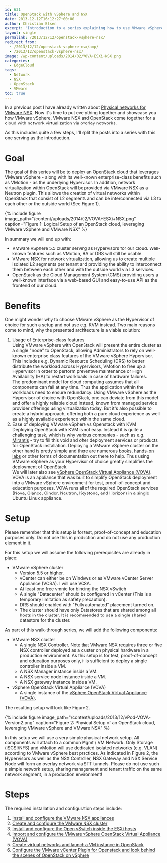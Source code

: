 ```yaml
---
id: 631
title: OpenStack with vSphere and NSX
date: 2013-12-12T16:12:27+00:00
author: Christian Elsen
excerpt: 'Introduction to a series explaining how to use VMware vSphere with VMware NSX and OpenStack. '
layout: single
permalink: /2013/12/12/openstack-vsphere-nsx/
redirect_from:
  - /2013/12/12/openstack-vsphere-nsx/amp/
  - /2013/12/openstack-vsphere-nsx/
image: /wp-content/uploads/2014/02/VOVA+ESXi+NSX.png
categories:
  - EdgeCloud
tags:
  - Network
  - NSX
  - OpenStack
  - VMware
toc: true
---
```

In a previous post I have already written about [Physical networks for VMware NSX](/2013/09/04/physical-networks-for-vmware-nsx/). Now it's time to put everything together and showcase you how VMware vSphere, VMware NSX and OpenStack come together for a cloud with network virtualization via overlay networks.

As this includes quite a few steps, I'll split the posts into a series with this one serving as the introduction.

# Goal

The goal of this series will be to deploy an OpenStack cloud that leverages VMware vSphere - along with its well-known enterprise-class benefits such as VMotion - as the underlying Hypervisor. In addition, network virtualization within OpenStack will be provided via VMware NSX as a Neutron plugin. This allows the creation of virtual networks within OpenStack that consist of L2 segments and can be interconnected via L3 to each other or the outside world (See Figure 1).

{% include figure image_path="/content/uploads/2014/02/VOVA+ESXi+NSX.png" caption="Figure 1: Logical Setup of an OpenStack cloud, leveraging VMware vSphere and VMware NSX" %}

In summary we will end up with:

* VMware vSphere 5.5 cluster serving as Hypervisors for our cloud. Well-known features such as VMotion, HA or DRS will still be usable.
* VMware NSX for network virtualization, allowing us to create multiple isolated L2 segments per tenant and providing the ability to interconnect them between each other and with the outside world via L3 services.
* OpenStack as the Cloud Management System (CMS) providing users a well-known interface via a web-based GUI and easy-to-use API as the frontend of our cloud.

# Benefits

One might wonder why to choose VMware vSphere as the Hypervisor of choice for such a setup and not use e.g. KVM instead. Two main reasons come to mind, why the presented architecture is a viable solution:

1. Usage of Enterprise-class features  
    Using VMware vSphere with OpenStack will present the entire cluster as a single "node" to OpenStack, allowing Administrators to rely on well-known enterprise class features of the VMware vSphere Hypervisor. This includes e.g. Dynamic Resource Scheduling (DRS) to better distribute the workload across Hypervisors, VMotion to free up a Hypervisor in order to perform preventive maintenance or High Availability (HA) to restart workloads in case of hardware failures.  
    The predominant model for cloud computing assumes that all components can fail at any time. Thus the application within the workloads need to ensure redundancy. Using VMware vSphere as the Hypervisor of choice with OpenStack, one can deviate from this model and offer a highly reliable cloud instead, known from managed service provider offerings using virtualization today. But it's also possible to create a hybrid approach, offering both a pure cloud experience as well as a highly available experience within the same cloud.  
2. Ease of deploying VMware vSphere vs Openstack with KVM  
    Deploying OpenStack with KVM is not easy. Instead it is quite a challenging task, which is why various companies - such as e.g. [Mirantis](https://www.mirantis.com/) - try to fill this void and offer deployment services or products for OpenStack installation. Deploying a VMware vSphere cluster on the other hand is pretty simple and there are numerous [books](http://amzn.to/2eF0rgc), [hands-on labs](http://labs.hol.vmware.com/) or other forms of documentation out there to help. Thus using VMware vSphere as your Hypervisor of choice greatly simplifies the deployment of OpenStack.  
    We will later also see [vSphere OpenStack Virtual Appliance (VOVA)](https://communities.vmware.com/community/vmtn/openstack/). VOVA is an appliance that was built to simplify OpenStack deployment into a VMware vSphere environment for test, proof-of-concept and education purposes. VOVA runs all of the required OpenStack services (Nova, Glance, Cinder, Neutron, Keystone, and Horizon) in a single Ubuntu Linux appliance.

# Setup

Please remember that this setup is for test, proof-of-concept and education purposes only. Do not use this in production and do not use any production element in it.

For this setup we will assume the following prerequisites are already in place:

* VMware vSphere cluster
  * Version 5.5 or higher.
  * vCenter can either be on Windows or as VMware vCenter Server Appliance (VCSA). I will use VCSA.
  * At least one free vmnic for binding the NSX vSwitch
  * A single "Datacenter" should be configured in vCenter (This is a temporary limitation as safety precaution).
  * DRS should enabled with "Fully automated" placement turned on.
  * The cluster should have only Datastores that are shared among all hosts in the cluster. It is recommended to use a single shared datastore for the cluster.

As part of this walk-through series, we will add the following components:

* VMware NSX cluster
  * A single NSX Controller. Note that VMware NSX requires three or five NSX controller deployed as a cluster on physical hardware in a production environment. As this setup is for test, proof-of-concept and education purposes only, it is sufficient to deploy a single controller inside a VM.
  * A NSX Manager instance inside a VM.
  * A NSX service node instance inside a VM.
  * A NSX gateway instance inside a VM.
* vSphere OpenStack Virtual Appliance (VOVA)
  * A single instance of the [vSphere OpenStack Virtual Appliance (VOVA)](https://communities.vmware.com/community/vmtn/openstack/).

The resulting setup will look like Figure 2.

{% include figure image_path="/content/uploads/2013/12/vPod-VOVA-Version2.png" caption="Figure 2: Physical Setup of an OpenStack cloud, leveraging VMware vSphere and VMware NSX" %}

In this setup we will use a very simple physical network setup. All components will attach to a common Mgmt / VM Network. Only Storage (iSCSI/NFS) and vMotion will use dedicated isolated networks (e.g. VLAN) according to VMware vSphere best practices. As indicated in Figure 2, the Hypervisors as well as the NSX Controller, NSX Gateway and NSX Service Node will form an overlay network via STT tunnels. Please do not use such a simple network setup, sharing management and tenant traffic on the same network segment, in a production environment!

# Steps

The required installation and configuration steps include:

1. [Install and configure the VMware NSX appliances](/2013/12/17/openstack-with-vsphere-and-nsx-part1/ "OpenStack with vSphere and NSX – Part 1: Install and configure the VMware NSX appliances")
2. [Create and configure the VMware NSX cluster](/2013/12/27/openstack-with-vsphere-and-nsx-part2/ "OpenStack with vSphere and NSX – Part 2: Create and configure the VMware NSX cluster")
3. [Install and configure the Open vSwitch inside the ESXi hosts](/2014/01/03/openstack-with-vsphere-and-nsx-part3/ "OpenStack with vSphere and NSX – Part 3: Install and configure the Open vSwitch inside the ESXi hosts")
4. [Import and configure the VMware vSphere OpenStack Virtual Appliance (VOVA)](/2014/01/08/openstack-vsphere-nsx-part4/ "OpenStack with vSphere and NSX – Part 4: Import and configure the VMware vSphere OpenStack Virtual Appliance (VOVA)")
5. [Create virtual networks and launch a VM instance in OpenStack](/2014/01/24/openstack-vsphere-nsx-part5/ "OpenStack with vSphere and NSX – Part 5: Create virtual networks and launch a VM instance in OpenStack")
6. [Configure the VMware vCenter Plugin for Openstack and look behind the scenes of OpenStack on vSphere](/2014/02/08/openstack-vsphere-nsx-part-6/ "OpenStack with vSphere and NSX – Part 6: Install the VMware vCenter Plugin for Openstack and look behind the scenes")
